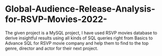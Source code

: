 # Global-Audience-Release-Analysis-for-RSVP-Movies-2022-
The given project is a MySQL project, I have used RSVP movies database to derive insightful results using all kinds of SQL queries right from Basics to Advance SQL for RSVP movie company and help them to find to the top genre, director and actor for their next project.
